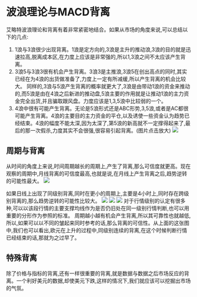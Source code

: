 # 波浪理论与MACD背离

艾略特波浪理论和背离有着非常紧密地结合。如果从市场的角度来说,可以总结以下的几点:

1. 1浪与3浪很少出现背离。1浪是定方向的,3浪是主升的推动浪,3浪的目的就是迅速拉高,脱离成本区,在力度上应该是非常强的,所以1,3浪之间不太应该产生背离。
2. 3浪5与3浪3很有机会产生背离。3浪3是主推浪,3浪5在创出高点的同时,其实已经在为4浪的出货做准备了,力度上一定有所减缓,所以产生背离的机会比较大。
同样的,3浪与5浪产生背离的概率就更大了,3浪是由带动1浪的资金来推动的,而5浪是由在4浪之后新进的推动盘,5浪主要的作用就是让推动1浪的主力资金完全出货,并且骗取跟风盘。力度应该是1,3,5浪中比较弱的一个。
3. 4浪中很有可能产生背离。无论是5浪形式还是ABC形势,3,5浪,或者是AC都很可能产生背离。4浪的主要目的主力资金的平仓,以及诱使一些资金认为趋势已经结束。4浪的幅度不能太深,因为太深了,第5浪的新高就不一定撑得起来了,最后的那一次假杀,力度其实不会很强,很容易引起背离。(图片点击放大)
![](http://www.net767.com/gupiao/UploadFiles_2010/201004/2010042101092139.gif)

## 周期与背离

从时间的角度上来说,时间周期越长的周期上,产生了背离,那么可信度就更高。现在观察的周期中,月线背离的可信度最高,也就是说,在月线上产生背离之后,趋势逆转的可能性最大。
![](http://www.net767.com/gupiao/UploadFiles_2010/201004/2010042101094675.gif)

如果日线上出现了同级别背离,同时在更小的周期上,主要是4小时上,同时存在跨级别背离的,那么趋势逆转的可能性比较大。
![](http://www.net767.com/gupiao/UploadFiles_2010/201004/2010042101100293.gif)
![](http://www.net767.com/gupiao/UploadFiles_2010/201004/2010042101102075.gif)
![](http://www.net767.com/gupiao/UploadFiles_2010/201004/2010042101102075.gif)
对于行情级别的认定有很多种,可以以该段行情的主要支撑均线作为是否仍旧处在同一级别行情判断,也可以用重要的分形作为参照的标准。
周期越小越有机会产生背离,所以其可靠性也就越低,所以,如果可以以不同的皱起来同时参考的话,那么背离的可信性。从上面的这张图中,我们也可以看出,欧元在上升的过程中,同级别连续的背离,在这个时候判断行情已经结束的话,那就为之过早了。

## 特殊背离
除了价格与指标的背离,还有一样很重要的背离,就是数据与数据之后市场反应的背离。一个利好美元的数据,却使美元下跌,这样的情况下,我们就应该可以挖掘出市场的气氛。

